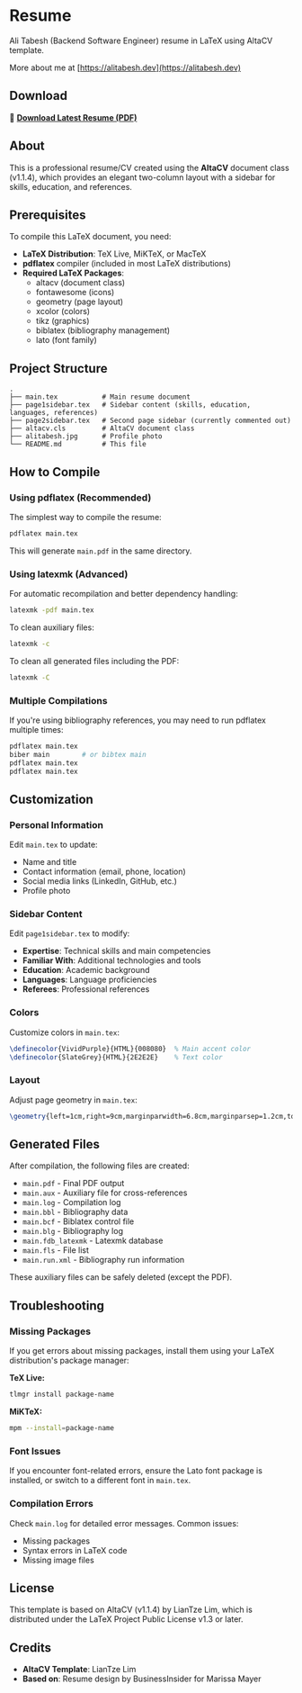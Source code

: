 # Resume

Ali Tabesh (Backend Software Engineer) resume in LaTeX using AltaCV template.

More about me at [https://alitabesh.dev](https://alitabesh.dev)

## Download

📄 **[Download Latest Resume (PDF)](https://github.com/alty-ir/Resume/releases/download/latest/main.pdf)**

## About

This is a professional resume/CV created using the **AltaCV** document class (v1.1.4), which provides an elegant two-column layout with a sidebar for skills, education, and references.

## Prerequisites

To compile this LaTeX document, you need:

- **LaTeX Distribution**: TeX Live, MiKTeX, or MacTeX
- **pdflatex** compiler (included in most LaTeX distributions)
- **Required LaTeX Packages**:
  - altacv (document class)
  - fontawesome (icons)
  - geometry (page layout)
  - xcolor (colors)
  - tikz (graphics)
  - biblatex (bibliography management)
  - lato (font family)

## Project Structure

```
.
├── main.tex           # Main resume document
├── page1sidebar.tex   # Sidebar content (skills, education, languages, references)
├── page2sidebar.tex   # Second page sidebar (currently commented out)
├── altacv.cls         # AltaCV document class
├── alitabesh.jpg      # Profile photo
└── README.md          # This file
```

## How to Compile

### Using pdflatex (Recommended)

The simplest way to compile the resume:

```bash
pdflatex main.tex
```

This will generate `main.pdf` in the same directory.

### Using latexmk (Advanced)

For automatic recompilation and better dependency handling:

```bash
latexmk -pdf main.tex
```

To clean auxiliary files:

```bash
latexmk -c
```

To clean all generated files including the PDF:

```bash
latexmk -C
```

### Multiple Compilations

If you're using bibliography references, you may need to run pdflatex multiple times:

```bash
pdflatex main.tex
biber main        # or bibtex main
pdflatex main.tex
pdflatex main.tex
```

## Customization

### Personal Information

Edit `main.tex` to update:
- Name and title
- Contact information (email, phone, location)
- Social media links (LinkedIn, GitHub, etc.)
- Profile photo

### Sidebar Content

Edit `page1sidebar.tex` to modify:
- **Expertise**: Technical skills and main competencies
- **Familiar With**: Additional technologies and tools
- **Education**: Academic background
- **Languages**: Language proficiencies
- **Referees**: Professional references

### Colors

Customize colors in `main.tex`:

```latex
\definecolor{VividPurple}{HTML}{008080}  % Main accent color
\definecolor{SlateGrey}{HTML}{2E2E2E}    % Text color
```

### Layout

Adjust page geometry in `main.tex`:

```latex
\geometry{left=1cm,right=9cm,marginparwidth=6.8cm,marginparsep=1.2cm,top=1cm,bottom=1cm}
```

## Generated Files

After compilation, the following files are created:

- `main.pdf` - Final PDF output
- `main.aux` - Auxiliary file for cross-references
- `main.log` - Compilation log
- `main.bbl` - Bibliography data
- `main.bcf` - Biblatex control file
- `main.blg` - Bibliography log
- `main.fdb_latexmk` - Latexmk database
- `main.fls` - File list
- `main.run.xml` - Bibliography run information

These auxiliary files can be safely deleted (except the PDF).

## Troubleshooting

### Missing Packages

If you get errors about missing packages, install them using your LaTeX distribution's package manager:

**TeX Live:**
```bash
tlmgr install package-name
```

**MiKTeX:**
```bash
mpm --install=package-name
```

### Font Issues

If you encounter font-related errors, ensure the Lato font package is installed, or switch to a different font in `main.tex`.

### Compilation Errors

Check `main.log` for detailed error messages. Common issues:
- Missing packages
- Syntax errors in LaTeX code
- Missing image files

## License

This template is based on AltaCV (v1.1.4) by LianTze Lim, which is distributed under the LaTeX Project Public License v1.3 or later.

## Credits

- **AltaCV Template**: LianTze Lim
- **Based on**: Resume design by BusinessInsider for Marissa Mayer

